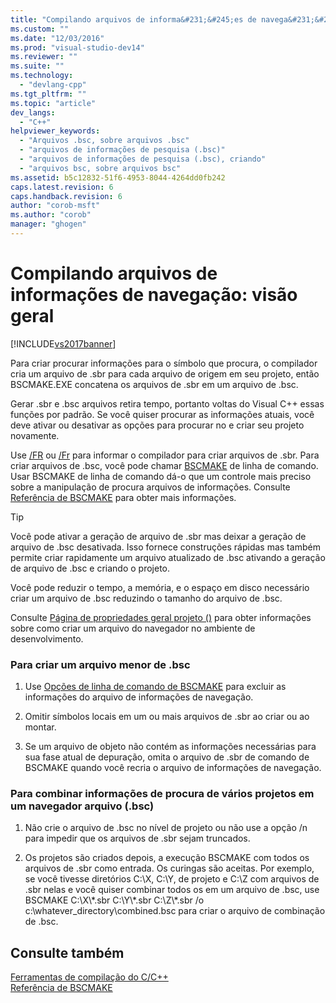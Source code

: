 ```yaml
---
title: "Compilando arquivos de informa&#231;&#245;es de navega&#231;&#227;o: vis&#227;o geral | Microsoft Docs"
ms.custom: ""
ms.date: "12/03/2016"
ms.prod: "visual-studio-dev14"
ms.reviewer: ""
ms.suite: ""
ms.technology: 
  - "devlang-cpp"
ms.tgt_pltfrm: ""
ms.topic: "article"
dev_langs: 
  - "C++"
helpviewer_keywords: 
  - "Arquivos .bsc, sobre arquivos .bsc"
  - "arquivos de informações de pesquisa (.bsc)"
  - "arquivos de informações de pesquisa (.bsc), criando"
  - "arquivos bsc, sobre arquivos bsc"
ms.assetid: b5c12832-51f6-4953-8044-4264dd0fb242
caps.latest.revision: 6
caps.handback.revision: 6
author: "corob-msft"
ms.author: "corob"
manager: "ghogen"
---
```

# Compilando arquivos de informa&#231;&#245;es de navega&#231;&#227;o: vis&#227;o geral
[!INCLUDE[vs2017banner](../../assembler/inline/includes/vs2017banner.md)]

Para criar procurar informações para o símbolo que procura, o compilador cria um arquivo de .sbr para cada arquivo de origem em seu projeto, então BSCMAKE.EXE concatena os arquivos de .sbr em um arquivo de .bsc.  
  
 Gerar .sbr e .bsc arquivos retira tempo, portanto voltas do Visual C\+\+ essas funções por padrão.  Se você quiser procurar as informações atuais, você deve ativar ou desativar as opções para procurar no e criar seu projeto novamente.  
  
 Use [\/FR](../../build/reference/fr-fr-create-dot-sbr-file.md) ou [\/Fr](../../build/reference/fr-fr-create-dot-sbr-file.md) para informar o compilador para criar arquivos de .sbr.  Para criar arquivos de .bsc, você pode chamar [BSCMAKE](../../build/reference/bscmake-command-line.md) de linha de comando.  Usar BSCMAKE de linha de comando dá\-o que um controle mais preciso sobre a manipulação de procura arquivos de informações.  Consulte [Referência de BSCMAKE](../../build/reference/bscmake-reference.md) para obter mais informações.  
  
> [!TIP]
>  Você pode ativar a geração de arquivo de .sbr mas deixar a geração de arquivo de .bsc desativada.  Isso fornece construções rápidas mas também permite criar rapidamente um arquivo atualizado de .bsc ativando a geração de arquivo de .bsc e criando o projeto.  
  
 Você pode reduzir o tempo, a memória, e o espaço em disco necessário criar um arquivo de .bsc reduzindo o tamanho do arquivo de .bsc.  
  
 Consulte [Página de propriedades geral projeto \(\)](../Topic/General%20Property%20Page%20\(Project\).md) para obter informações sobre como criar um arquivo do navegador no ambiente de desenvolvimento.  
  
### Para criar um arquivo menor de .bsc  
  
1.  Use [Opções de linha de comando de BSCMAKE](../Topic/BSCMAKE%20Options.md) para excluir as informações do arquivo de informações de navegação.  
  
2.  Omitir símbolos locais em um ou mais arquivos de .sbr ao criar ou ao montar.  
  
3.  Se um arquivo de objeto não contém as informações necessárias para sua fase atual de depuração, omita o arquivo de .sbr de comando de BSCMAKE quando você recria o arquivo de informações de navegação.  
  
### Para combinar informações de procura de vários projetos em um navegador arquivo \(.bsc\)  
  
1.  Não crie o arquivo de .bsc no nível de projeto ou não use a opção \/n para impedir que os arquivos de .sbr sejam truncados.  
  
2.  Os projetos são criados depois, a execução BSCMAKE com todos os arquivos de .sbr como entrada.  Os curingas são aceitas.  Por exemplo, se você tivesse diretórios C:\\X, C:\\Y, de projeto e C:\\Z com arquivos de .sbr nelas e você quiser combinar todos os em um arquivo de .bsc, use BSCMAKE C:\\X\\\*.sbr C:\\Y\\\*.sbr C:\\Z\\\*.sbr \/o c:\\whatever\_directory\\combined.bsc para criar o arquivo de combinação de .bsc.  
  
## Consulte também  
 [Ferramentas de compilação do C\/C\+\+](../Topic/C-C++%20Build%20Tools.md)   
 [Referência de BSCMAKE](../../build/reference/bscmake-reference.md)